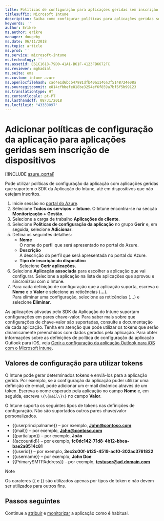 ```yaml
---
title: Políticas de configuração para aplicações geridas sem inscrição de dispositivos
titlesuffix: Microsoft Intune
description: Saiba como configurar políticas para aplicações geridas sem inscrição de dispositivos.
keywords: ''
author: Erikre
ms.author: erikre
manager: dougeby
ms.date: 06/11/2018
ms.topic: article
ms.prod: ''
ms.service: microsoft-intune
ms.technology: ''
ms.assetid: E61C1618-79D0-41A1-B61F-4123FB6672FC
ms.reviewer: mghadial
ms.suite: ems
ms.custom: intune-azure
ms.openlocfilehash: cad4e1d6bcb47981dfb40a1146a3f5148724e08a
ms.sourcegitcommit: e814cfbbefe818be3254ef6f859a7bf5f5b99123
ms.translationtype: HT
ms.contentlocale: pt-PT
ms.lasthandoff: 08/31/2018
ms.locfileid: "43330097"
---
```

# <a name="add-app-configuration-policies-for-managed-apps-without-device-enrollment"></a>Adicionar políticas de configuração da aplicação para aplicações geridas sem inscrição de dispositivos

[!INCLUDE [azure_portal](./includes/azure_portal.md)]

Pode utilizar políticas de configuração da aplicação com aplicações geridas que suportem o SDK da Aplicação do Intune, até em dispositivos que não estejam inscritos. 

1. Inicie sessão no [portal do Azure](https://portal.azure.com).
2. Selecione **Todos os serviços** > **Intune**. O Intune encontra-se na secção **Monitorização + Gestão**.
3. Selecione a carga de trabalho **Aplicações do cliente**.
4. Selecione **Políticas de configuração da aplicação** no grupo **Gerir** e, em seguida, selecione **Adicionar**.
5. Defina os seguintes detalhes:
    - **Nome**  
      O nome do perfil que será apresentado no portal do Azure.
    - **Descrição**  
      A descrição do perfil que será apresentada no portal do Azure.
    - **Tipo de inscrição do dispositivo**  
      Selecione **Gerir aplicações**.
6. Selecione **Aplicação associada** para escolher a aplicação que vai configurar. Selecione a aplicação na lista de aplicações que aprovou e sincronizou com o Intune.
7. Para cada definição de configuração que a aplicação suporta, escreva o **Nome** e o **Valor** e selecione as reticências (**...**).  
    Para eliminar uma configuração, selecione as reticências (**...**) e selecione **Eliminar**.  
    
As aplicações ativadas pelo SDK da Aplicação do Intune suportam configurações em pares chave-valor. Para saber mais sobre que configurações de chave-valor são suportadas, consulte a documentação de cada aplicação. Tenha em atenção que pode utilizar os tokens que serão dinamicamente preenchidos com dados gerados pela aplicação. Para obter informações sobre as definições de política de configuração da aplicação Outlook para iOS, veja [Gerir a configuração da aplicação Outlook para iOS com o Microsoft Intune](https://technet.microsoft.com/en-us/library/mt813789(v=exchg.150).aspx).

## <a name="configuration-values-for-using-tokens"></a>Valores de configuração para utilizar tokens

O Intune pode gerar determinados tokens e enviá-los para a aplicação gerida. Por exemplo, se a configuração da aplicação puder utilizar uma definição de e-mail, pode adicionar um e-mail dinâmico através de um token. Escreva o nome esperado pela aplicação no campo **Nome** e, em seguida, escreva `\{\{mail\}\}` no campo **Valor**.

O Intune suporta os seguintes tipos de tokens nas definições de configuração. Não são suportados outros pares chave/valor personalizados.

- \{\{userprincipalname\}\} – por exemplo, **John@contoso.com**
- \{\{mail\}\} – por exemplo, **John@contoso.com**
- \{\{partialupn\}\} – por exemplo, **João**
- \{\{accountid\}\} – por exemplo, **fc0dc142-71d8-4b12-bbea-bae2a8514c81**
- \{\{userid\}\} – por exemplo, **3ec2c00f-b125-4519-acf0-302ac3761822**
- \{\{username\}\} – por exemplo, **John Doe**
- \{\{PrimarySMTPAddress\}\} – por exemplo, **testuser@ad.domain.com** 


> [!Note]  
> Os carateres \{\{ e \}\} são utilizados apenas por tipos de token e não devem ser utilizados para outros fins.

## <a name="next-steps"></a>Passos seguintes

Continue a [atribuir](apps-deploy.md) e [monitorizar](apps-monitor.md) a aplicação como é habitual.
